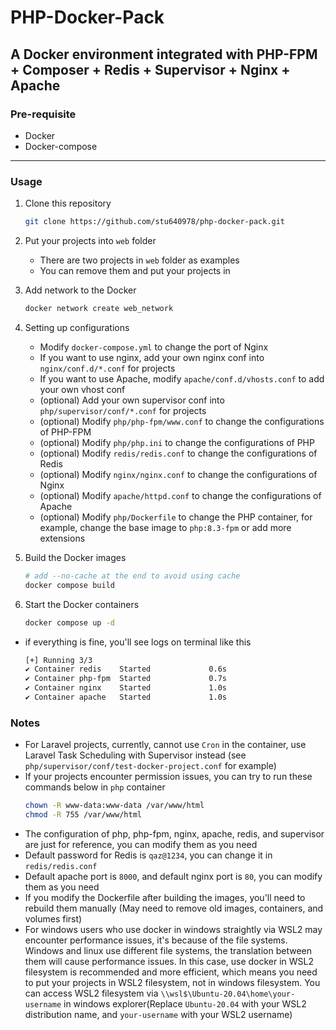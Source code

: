 # PHP-Docker-Pack

## A Docker environment integrated with PHP-FPM + Composer + Redis + Supervisor + Nginx + Apache

### Pre-requisite

- Docker
- Docker-compose

---

### Usage

1. Clone this repository

   ```bash
   git clone https://github.com/stu640978/php-docker-pack.git
   ```

2. Put your projects into `web` folder

   - There are two projects in `web` folder as examples
   - You can remove them and put your projects in

3. Add network to the Docker

   ```bash
   docker network create web_network
   ```

4. Setting up configurations

   - Modify `docker-compose.yml` to change the port of Nginx
   - If you want to use nginx, add your own nginx conf into `nginx/conf.d/*.conf` for projects
   - If you want to use Apache, modify `apache/conf.d/vhosts.conf` to add your own vhost conf
   - (optional) Add your own supervisor conf into `php/supervisor/conf/*.conf` for projects
   - (optional) Modify `php/php-fpm/www.conf` to change the configurations of PHP-FPM
   - (optional) Modify `php/php.ini` to change the configurations of PHP
   - (optional) Modify `redis/redis.conf` to change the configurations of Redis
   - (optional) Modify `nginx/nginx.conf` to change the configurations of Nginx
   - (optional) Modify `apache/httpd.conf` to change the configurations of Apache
   - (optional) Modify `php/Dockerfile` to change the PHP container, for example, change the base image to `php:8.3-fpm` or add more extensions

5. Build the Docker images

   ```bash
   # add --no-cache at the end to avoid using cache
   docker compose build
   ```

6. Start the Docker containers

   ```bash
   docker compose up -d
   ```

- if everything is fine, you'll see logs on terminal like this
  ```bash
  [+] Running 3/3
  ✔ Container redis    Started             0.6s
  ✔ Container php-fpm  Started             0.7s
  ✔ Container nginx    Started             1.0s
  ✔ Container apache   Started             1.0s
  ```

### Notes

- For Laravel projects, currently, cannot use `Cron` in the container, use Laravel Task Scheduling with Supervisor instead (see `php/supervisor/conf/test-docker-project.conf` for example)
- If your projects encounter permission issues, you can try to run these commands below in `php` container
  ```bash
  chown -R www-data:www-data /var/www/html
  chmod -R 755 /var/www/html
  ```
- The configuration of php, php-fpm, nginx, apache, redis, and supervisor are just for reference, you can modify them as you need
- Default password for Redis is `qaz@1234`, you can change it in `redis/redis.conf`
- Default apache port is `8000`, and default nginx port is `80`, you can modify them as you need
- If you modify the Dockerfile after building the images, you'll need to rebuild them manually (May need to remove old images, containers, and volumes first)
- For windows users who use docker in windows straightly via WSL2 may encounter performance issues, it's because of the file systems. Windows and linux use different file systems, the translation between them will cause performance issues. In this case, use docker in WSL2 filesystem is recommended and more efficient, which means you need to put your projects in WSL2 filesystem, not in windows filesystem. You can access WSL2 filesystem via `\\wsl$\Ubuntu-20.04\home\your-username` in windows explorer(Replace `Ubuntu-20.04` with your WSL2 distribution name, and `your-username` with your WSL2 username)
